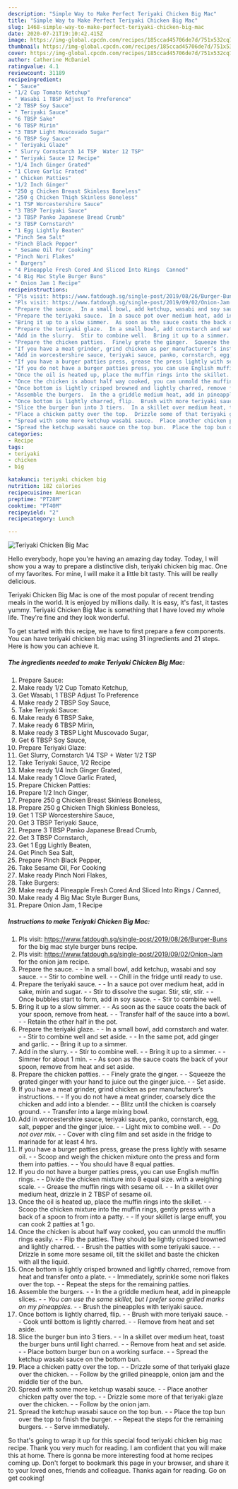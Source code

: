 ```yaml
---
description: "Simple Way to Make Perfect Teriyaki Chicken Big Mac"
title: "Simple Way to Make Perfect Teriyaki Chicken Big Mac"
slug: 1468-simple-way-to-make-perfect-teriyaki-chicken-big-mac
date: 2020-07-21T19:10:42.415Z
image: https://img-global.cpcdn.com/recipes/185ccad45706de7d/751x532cq70/teriyaki-chicken-big-mac-recipe-main-photo.jpg
thumbnail: https://img-global.cpcdn.com/recipes/185ccad45706de7d/751x532cq70/teriyaki-chicken-big-mac-recipe-main-photo.jpg
cover: https://img-global.cpcdn.com/recipes/185ccad45706de7d/751x532cq70/teriyaki-chicken-big-mac-recipe-main-photo.jpg
author: Catherine McDaniel
ratingvalue: 4.1
reviewcount: 31189
recipeingredient:
- " Sauce"
- "1/2 Cup Tomato Ketchup"
- " Wasabi 1 TBSP Adjust To Preference"
- "2 TBSP Soy Sauce"
- " Teriyaki Sauce"
- "6 TBSP Sake"
- "6 TBSP Mirin"
- "3 TBSP Light Muscovado Sugar"
- "6 TBSP Soy Sauce"
- " Teriyaki Glaze"
- " Slurry Cornstarch 14 TSP  Water 12 TSP"
- " Teriyaki Sauce 12 Recipe"
- "1/4 Inch Ginger Grated"
- "1 Clove Garlic Frated"
- " Chicken Patties"
- "1/2 Inch Ginger"
- "250 g Chicken Breast Skinless Boneless"
- "250 g Chicken Thigh Skinless Boneless"
- "1 TSP Worcestershire Sauce"
- "3 TBSP Teriyaki Sauce"
- "3 TBSP Panko Japanese Bread Crumb"
- "3 TBSP Cornstarch"
- "1 Egg Lightly Beaten"
- "Pinch Sea Salt"
- "Pinch Black Pepper"
- " Sesame Oil For Cooking"
- "Pinch Nori Flakes"
- " Burgers"
- "4 Pineapple Fresh Cored And Sliced Into Rings  Canned"
- "4 Big Mac Style Burger Buns"
- " Onion Jam 1 Recipe"
recipeinstructions:
- "Pls visit: https://www.fatdough.sg/single-post/2019/08/26/Burger-Buns for the big mac style burger buns recipe."
- "Pls visit: https://www.fatdough.sg/single-post/2019/09/02/Onion-Jam for the onion jam recipe."
- "Prepare the sauce.  In a small bowl, add ketchup, wasabi and soy sauce.  Stir to combine well.  Chill in the fridge until ready to use."
- "Prepare the teriyaki sauce.  In a sauce pot over medium heat, add in sake, mirin and sugar.  Stir to dissolve the sugar. Stir, stir, stir.  Once bubbles start to form, add in soy sauce.  Stir to combine well."
- "Bring it up to a slow simmer.  As soon as the sauce coats the back of your spoon, remove from heat.  Transfer half of the sauce into a bowl.  Retain the other half in the pot."
- "Prepare the teriyaki glaze.  In a small bowl, add cornstarch and water.  Stir to combine well and set aside.  In the same pot, add ginger and garlic.  Bring it up to a simmer."
- "Add in the slurry.  Stir to combine well.  Bring it up to a simmer.  Simmer for about 1 min.  As soon as the sauce coats the back of your spoon, remove from heat and set aside."
- "Prepare the chicken patties.  Finely grate the ginger.  Squeeze the grated ginger with your hand to juice out the ginger juice.  Set aside."
- "If you have a meat grinder, grind chicken as per manufacturer’s instructions.  If you do not have a meat grinder, coarsely dice the chicken and add into a blender.  Blitz until the chicken is coarsely ground.  Transfer into a large mixing bowl."
- "Add in worcestershire sauce, teriyaki sauce, panko, cornstarch, egg, salt, pepper and the ginger juice.  Light mix to combine well.  *Do not over mix.*  Cover with cling film and set aside in the fridge to marinade for at least 4 hrs."
- "If you have a burger patties press, grease the press lightly with sesame oil.  Scoop and weigh the chicken mixture onto the press and form them into patties.  You should have 8 equal patties."
- "If you do not have a burger patties press, you can use English muffin rings.  Divide the chicken mixture into 8 equal size. with a weighing scale.  Grease the muffin rings with sesame oil.  In a skillet over medium heat, drizzle in 2 TBSP of sesame oil."
- "Once the oil is heated up, place the muffin rings into the skillet.  Scoop the chicken mixture into the muffin rings, gently press with a back of a spoon to from into a patty.  If your skillet is large enuff, you can cook 2 patties at 1 go."
- "Once the chicken is about half way cooked, you can unmold the muffin rings easily.  Flip the patties. They should be lightly crisped browned and lightly charred.  Brush the patties with some teriyaki sauce.  Drizzle in some more sesame oil, tilt the skillet and baste the chicken with all the liquid."
- "Once bottom is lightly crisped browned and lightly charred, remove from heat and transfer onto a plate.  Immediately, sprinkle some nori flakes over the top.  Repeat the steps for the remaining patties."
- "Assemble the burgers.  In the a griddle medium heat, add in pineapple slices.  *You can use the same skillet, but I prefer some grilled marks on my pineapples.*  Brush the pineapples with teriyaki sauce."
- "Once bottom is lightly charred, flip.  Brush with more teriyaki sauce.  Cook until bottom is lightly charred.  Remove from heat and set aside."
- "Slice the burger bun into 3 tiers.  In a skillet over medium heat, toast the burger buns until light charred.  Remove from heat and set aside.  Place bottom burger bun on a working surface.  Spread the ketchup wasabi sauce on the bottom bun."
- "Place a chicken patty over the top.  Drizzle some of that teriyaki glaze over the chicken.  Follow by the grilled pineapple, onion jam and the middle tier of the bun."
- "Spread with some more ketchup wasabi sauce.  Place another chicken patty over the top.  Drizzle some more of that teriyaki glaze over the chicken.  Follow by the onion jam."
- "Spread the ketchup wasabi sauce on the top bun.  Place the top bun over the top to finish the burger.  Repeat the steps for the remaining burgers.  Serve immediately."
categories:
- Recipe
tags:
- teriyaki
- chicken
- big

katakunci: teriyaki chicken big 
nutrition: 182 calories
recipecuisine: American
preptime: "PT28M"
cooktime: "PT40M"
recipeyield: "2"
recipecategory: Lunch

---
```



![Teriyaki Chicken Big Mac](https://img-global.cpcdn.com/recipes/185ccad45706de7d/751x532cq70/teriyaki-chicken-big-mac-recipe-main-photo.jpg)

Hello everybody, hope you're having an amazing day today. Today, I will show you a way to prepare a distinctive dish, teriyaki chicken big mac. One of my favorites. For mine, I will make it a little bit tasty. This will be really delicious.

Teriyaki Chicken Big Mac is one of the most popular of recent trending meals in the world. It is enjoyed by millions daily. It is easy, it's fast, it tastes yummy. Teriyaki Chicken Big Mac is something that I have loved my whole life. They're fine and they look wonderful.




To get started with this recipe, we have to first prepare a few components. You can have teriyaki chicken big mac using 31 ingredients and 21 steps. Here is how you can achieve it.

<!--inarticleads1-->

##### The ingredients needed to make Teriyaki Chicken Big Mac:

1. Prepare  Sauce:
1. Make ready 1/2 Cup Tomato Ketchup,
1. Get  Wasabi, 1 TBSP Adjust To Preference
1. Make ready 2 TBSP Soy Sauce,
1. Take  Teriyaki Sauce:
1. Make ready 6 TBSP Sake,
1. Make ready 6 TBSP Mirin,
1. Make ready 3 TBSP Light Muscovado Sugar,
1. Get 6 TBSP Soy Sauce,
1. Prepare  Teriyaki Glaze:
1. Get  Slurry, Cornstarch 1/4 TSP + Water 1/2 TSP
1. Take  Teriyaki Sauce, 1/2 Recipe
1. Make ready 1/4 Inch Ginger Grated,
1. Make ready 1 Clove Garlic Frated,
1. Prepare  Chicken Patties:
1. Prepare 1/2 Inch Ginger,
1. Prepare 250 g Chicken Breast Skinless Boneless,
1. Prepare 250 g Chicken Thigh Skinless Boneless,
1. Get 1 TSP Worcestershire Sauce,
1. Get 3 TBSP Teriyaki Sauce,
1. Prepare 3 TBSP Panko Japanese Bread Crumb,
1. Get 3 TBSP Cornstarch,
1. Get 1 Egg Lightly Beaten,
1. Get Pinch Sea Salt,
1. Prepare Pinch Black Pepper,
1. Take  Sesame Oil, For Cooking
1. Make ready Pinch Nori Flakes,
1. Take  Burgers:
1. Make ready 4 Pineapple Fresh Cored And Sliced Into Rings / Canned,
1. Make ready 4 Big Mac Style Burger Buns,
1. Prepare  Onion Jam, 1 Recipe




<!--inarticleads2-->

##### Instructions to make Teriyaki Chicken Big Mac:

1. Pls visit: https://www.fatdough.sg/single-post/2019/08/26/Burger-Buns for the big mac style burger buns recipe.
1. Pls visit: https://www.fatdough.sg/single-post/2019/09/02/Onion-Jam for the onion jam recipe.
1. Prepare the sauce. -  - In a small bowl, add ketchup, wasabi and soy sauce. -  - Stir to combine well. -  - Chill in the fridge until ready to use.
1. Prepare the teriyaki sauce. -  - In a sauce pot over medium heat, add in sake, mirin and sugar. -  - Stir to dissolve the sugar. Stir, stir, stir. -  - Once bubbles start to form, add in soy sauce. -  - Stir to combine well.
1. Bring it up to a slow simmer. -  - As soon as the sauce coats the back of your spoon, remove from heat. -  - Transfer half of the sauce into a bowl. -  - Retain the other half in the pot.
1. Prepare the teriyaki glaze. -  - In a small bowl, add cornstarch and water. -  - Stir to combine well and set aside. -  - In the same pot, add ginger and garlic. -  - Bring it up to a simmer.
1. Add in the slurry. -  - Stir to combine well. -  - Bring it up to a simmer. -  - Simmer for about 1 min. -  - As soon as the sauce coats the back of your spoon, remove from heat and set aside.
1. Prepare the chicken patties. -  - Finely grate the ginger. -  - Squeeze the grated ginger with your hand to juice out the ginger juice. -  - Set aside.
1. If you have a meat grinder, grind chicken as per manufacturer’s instructions. -  - If you do not have a meat grinder, coarsely dice the chicken and add into a blender. -  - Blitz until the chicken is coarsely ground. -  - Transfer into a large mixing bowl.
1. Add in worcestershire sauce, teriyaki sauce, panko, cornstarch, egg, salt, pepper and the ginger juice. -  - Light mix to combine well. -  - *Do not over mix.* -  - Cover with cling film and set aside in the fridge to marinade for at least 4 hrs.
1. If you have a burger patties press, grease the press lightly with sesame oil. -  - Scoop and weigh the chicken mixture onto the press and form them into patties. -  - You should have 8 equal patties.
1. If you do not have a burger patties press, you can use English muffin rings. -  - Divide the chicken mixture into 8 equal size. with a weighing scale. -  - Grease the muffin rings with sesame oil. -  - In a skillet over medium heat, drizzle in 2 TBSP of sesame oil.
1. Once the oil is heated up, place the muffin rings into the skillet. -  - Scoop the chicken mixture into the muffin rings, gently press with a back of a spoon to from into a patty. -  - If your skillet is large enuff, you can cook 2 patties at 1 go.
1. Once the chicken is about half way cooked, you can unmold the muffin rings easily. -  - Flip the patties. They should be lightly crisped browned and lightly charred. -  - Brush the patties with some teriyaki sauce. -  - Drizzle in some more sesame oil, tilt the skillet and baste the chicken with all the liquid.
1. Once bottom is lightly crisped browned and lightly charred, remove from heat and transfer onto a plate. -  - Immediately, sprinkle some nori flakes over the top. -  - Repeat the steps for the remaining patties.
1. Assemble the burgers. -  - In the a griddle medium heat, add in pineapple slices. -  - *You can use the same skillet, but I prefer some grilled marks on my pineapples.* -  - Brush the pineapples with teriyaki sauce.
1. Once bottom is lightly charred, flip. -  - Brush with more teriyaki sauce. -  - Cook until bottom is lightly charred. -  - Remove from heat and set aside.
1. Slice the burger bun into 3 tiers. -  - In a skillet over medium heat, toast the burger buns until light charred. -  - Remove from heat and set aside. -  - Place bottom burger bun on a working surface. -  - Spread the ketchup wasabi sauce on the bottom bun.
1. Place a chicken patty over the top. -  - Drizzle some of that teriyaki glaze over the chicken. -  - Follow by the grilled pineapple, onion jam and the middle tier of the bun.
1. Spread with some more ketchup wasabi sauce. -  - Place another chicken patty over the top. -  - Drizzle some more of that teriyaki glaze over the chicken. -  - Follow by the onion jam.
1. Spread the ketchup wasabi sauce on the top bun. -  - Place the top bun over the top to finish the burger. -  - Repeat the steps for the remaining burgers. -  - Serve immediately.




So that's going to wrap it up for this special food teriyaki chicken big mac recipe. Thank you very much for reading. I am confident that you will make this at home. There is gonna be more interesting food at home recipes coming up. Don't forget to bookmark this page in your browser, and share it to your loved ones, friends and colleague. Thanks again for reading. Go on get cooking!
